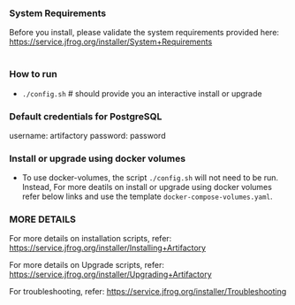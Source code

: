 ### System Requirements
Before you install, please validate the system requirements provided here: https://service.jfrog.org/installer/System+Requirements  
​
### How to run
* `./config.sh` # should provide you an interactive install or upgrade
​
### Default credentials for PostgreSQL
username: artifactory
password: password

### Install or upgrade using docker volumes
* To use docker-volumes, the script `./config.sh` will not need to be run. Instead, For more deatils on install or upgrade using docker volumes refer below links and use the template `docker-compose-volumes.yaml`.

### MORE DETAILS 
For more details on installation scripts, refer: https://service.jfrog.org/installer/Installing+Artifactory

For more details on  Upgrade scripts, refer: https://service.jfrog.org/installer/Upgrading+Artifactory

For troubleshooting, refer: https://service.jfrog.org/installer/Troubleshooting